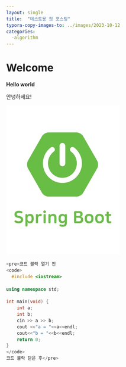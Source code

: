 ```yaml
---
layout: single
title:  "테스트용 첫 포스팅"
typora-copy-images-to: ../images/2023-10-12
categories: 
  -algorithm
---
```


# Welcome

**Hello world**

안녕하세요!

![springboot](../images/2023-10-12/springboot.png)

```c++
<pre>코드 블락 열기 전 
<code> 
  #include <iostream>

using namespace std;

int main(void) {
    int a;
    int b;
    cin >> a >> b;
    cout <<"a = "<<a<<endl;
    cout<<"b = "<<b<<endl;
    return 0;
}
</code> 
코드 블락 닫은 후</pre>
```
